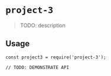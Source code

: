 # `project-3`

> TODO: description

## Usage

```
const project3 = require('project-3');

// TODO: DEMONSTRATE API
```
